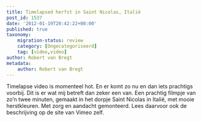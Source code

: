 ```yaml
---
title: Timelapsed herfst in Saint Nicolas, Italië
post_id: 1537
date: '2012-01-19T20:42:22+00:00'
published: true
taxonomy:
    migration-status: review
    category: [Ongecategoriseerd]
    tag: [video,video]
author: Robert van Bregt
metadata:
    author: Robert van Bregt
---
```

Timelapse video is momenteel hot. En er komt zo nu en dan iets prachtigs voorbij. Dit is er wat mij betreft dan zeker een van. Een prachtig filmpje van zo’n twee minuten, gemaakt in het dorpje Saint Nicolas in Italië, met mooie herstkleuren. Met zorg en aandacht gemonteerd. Lees daarvoor ook de beschrijving op de site van Vimeo zelf.